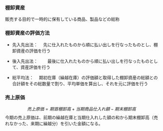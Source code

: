 ### 棚卸資産
販売する目的で一時的に保有している商品、製品などの総称

### 棚卸資産の評価方法
- 先入先出法：
  　先に仕入れたものから順に払い出しを行なったものとし、棚卸資産の評価を行う

- 後入先出法：
　　最後に仕入れたものから順に払い出しを行なったものとして、資産評価を行う

- 総平均法：
  　期初在庫（繰越在庫）の評価額と取得した棚卸資産の総額との合計額をその総数量で割り、平均単価を算出し、それを元に評価を行う

### 売上原価
$$売上原価=期首棚卸高+当期商品仕入れ額-期末棚卸高$$
今期の売上原価は、前期の繰越在庫と当期仕入れした額の和から期末棚卸高（売れなかった、来期に繰越分）を引いた金額になる。
